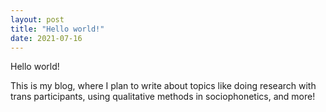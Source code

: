 ```yaml
---
layout: post
title: "Hello world!"
date: 2021-07-16
---
```


Hello world!

This is my blog, where I plan to write about topics like doing research with trans participants, using qualitative methods in sociophonetics, and more!
